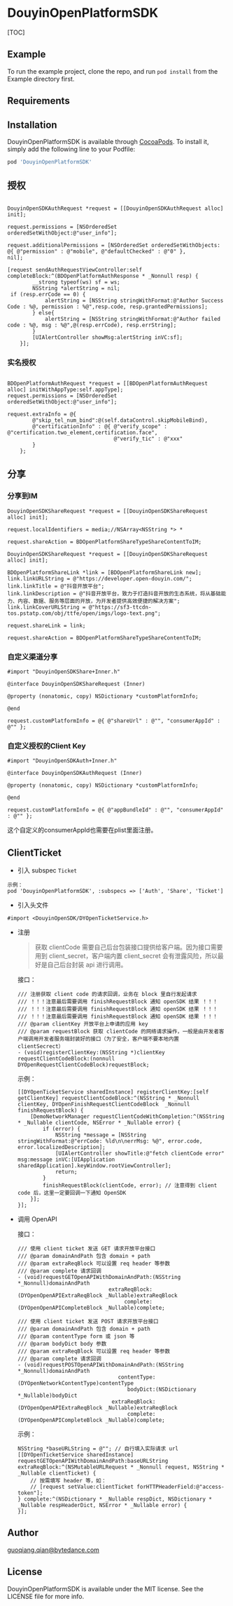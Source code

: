 # DouyinOpenPlatformSDK

[TOC]

## Example

To run the example project, clone the repo, and run `pod install` from the Example directory first.

## Requirements

## Installation

DouyinOpenPlatformSDK is available through [CocoaPods](https://cocoapods.org). To install
it, simply add the following line to your Podfile:

```ruby
pod 'DouyinOpenPlatformSDK'
```

## 授权

```objc

DouyinOpenSDKAuthRequest *request = [[DouyinOpenSDKAuthRequest alloc] init];

request.permissions = [NSOrderedSet orderedSetWithObject:@"user_info"];

request.additionalPermissions = [NSOrderedSet orderedSetWithObjects:
@{ @"permission" : @"mobile", @"defaultChecked" : @"0" },
nil];

[request sendAuthRequestViewController:self completeBlock:^(BDOpenPlatformAuthResponse * _Nonnull resp) {
        __strong typeof(ws) sf = ws;
        NSString *alertString = nil;
 if (resp.errCode == 0) {
            alertString = [NSString stringWithFormat:@"Author Success Code : %@, permission : %@",resp.code, resp.grantedPermissions];
        } else{
            alertString = [NSString stringWithFormat:@"Author failed code : %@, msg : %@",@(resp.errCode), resp.errString];
        }
        [UIAlertController showMsg:alertString inVC:sf];
    }];

```
### 实名授权

```objc

BDOpenPlatformAuthRequest *request = [[BDOpenPlatformAuthRequest alloc] initWithAppType:self.appType];
request.permissions = [NSOrderedSet orderedSetWithObject:@"user_info"];

request.extraInfo = @{
        @"skip_tel_num_bind":@(self.dataControl.skipMobileBind),
        @"certificationInfo" : @{ @"verify_scope" : @"certification.two_element,certification.face",
                                  @"verify_tic" : @"xxx"
        }
    };

```

## 分享

### 分享到IM

```objc
DouyinOpenSDKShareRequest *request = [[DouyinOpenSDKShareRequest alloc] init];

request.localIdentifiers = media;//NSArray<NSString *> *

request.shareAction = BDOpenPlatformShareTypeShareContentToIM;

```

```objc
DouyinOpenSDKShareRequest *request = [[DouyinOpenSDKShareRequest alloc] init];

BDOpenPlatformShareLink *link = [BDOpenPlatformShareLink new];
link.linkURLString = @"https://developer.open-douyin.com/";
link.linkTitle = @"抖音开放平台";
link.linkDescription = @"抖音开放平台，致力于打造抖音开放的生态系统，将从基础能力、内容、数据、服务等层面的开放，为开发者提供高效便捷的解决方案";
link.linkCoverURLString = @"https://sf3-ttcdn-tos.pstatp.com/obj/ttfe/open/imgs/logo-text.png";

request.shareLink = link;

request.shareAction = BDOpenPlatformShareTypeShareContentToIM;

```

### 自定义渠道分享

```objc
#import "DouyinOpenSDKShare+Inner.h"

@interface DouyinOpenSDKShareRequest (Inner)

@property (nonatomic, copy) NSDictionary *customPlatformInfo;

@end

request.customPlatformInfo = @{ @"shareUrl" : @"", "consumerAppId" : @"" };

```

### 自定义授权的Client Key

```objc
#import "DouyinOpenSDKAuth+Inner.h"

@interface DouyinOpenSDKAuthRequest (Inner)

@property (nonatomic, copy) NSDictionary *customPlatformInfo;

@end

request.customPlatformInfo = @{ @"appBundleId" : @"", "consumerAppId" : @"" };

```

这个自定义的consumerAppId也需要在plist里面注册。

## ClientTicket

* 引入 subspec `Ticket`

```
示例：
pod 'DouyinOpenPlatformSDK', :subspecs => ['Auth', 'Share', 'Ticket']
```

* 引入头文件

```
#import <DouyinOpenSDK/DYOpenTicketService.h>
```

* 注册

    > 获取 clientCode 需要自己后台包装接口提供给客户端。因为接口需要用到 client_secret，客户端内置 client_secret 会有泄露风险，所以最好是自己后台封装 api 进行调用。

    接口：
    
    ```
    /// 注册获取 client code 的请求回调，业务在 block 里自行发起请求
    /// ！！！注意最后需要调用 finishRequestBlock 通知 openSDK 结果 ！！！
    /// ！！！注意最后需要调用 finishRequestBlock 通知 openSDK 结果 ！！！
    /// ！！！注意最后需要调用 finishRequestBlock 通知 openSDK 结果 ！！！
    /// @param clientKey 开放平台上申请的应用 key
    /// @param requestBlock 获取 clientCode 的网络请求操作，一般是由开发者客户端调用开发者服务端封装好的接口（为了安全，客户端不要本地内置 clientSecrect）
    - (void)registerClientKey:(NSString *)clientKey requestClientCodeBlock:(nonnull DYOpenRequestClientCodeBlock)requestBlock;
    ```
    
    示例：
    
    ```
    [[DYOpenTicketService sharedInstance] registerClientKey:[self getClientKey] requestClientCodeBlock:^(NSString * _Nonnull clientKey, DYOpenFinishRequestClientCodeBlock  _Nonnull finishRequestBlock) {
        [DemoNetworkManager requestClientCodeWithCompletion:^(NSString * _Nullable clientCode, NSError * _Nullable error) {
            if (error) {
                NSString *message = [NSString stringWithFormat:@"errCode: %ld\n\nerrMsg: %@", error.code, error.localizedDescription];
                [UIAlertController showTitle:@"fetch clientCode error" msg:message inVC:[UIApplication sharedApplication].keyWindow.rootViewController];
                return;
            }
            finishRequestBlock(clientCode, error); // 注意得到 client code 后，这里一定要回调一下通知 OpenSDK
        }];
    }];
    ```

* 调用 OpenAPI

    接口：
    
    ```
    /// 使用 client ticket 发送 GET 请求开放平台接口
    /// @param domainAndPath 包含 domain + path
    /// @param extraReqBlock 可以设置 req header 等参数
    /// @param complete 请求回调
    - (void)requestGETOpenAPIWithDomainAndPath:(NSString *_Nonnull)domainAndPath
                                 extraReqBlock:(DYOpenOpenAPIExtraReqBlock _Nullable)extraReqBlock
                                      complete:(DYOpenOpenAPICompleteBlock _Nullable)complete;
    
    /// 使用 client ticket 发送 POST 请求开放平台接口
    /// @param domainAndPath 包含 domain + path
    /// @param contentType form 或 json 等
    /// @param bodyDict body 参数
    /// @param extraReqBlock 可以设置 req header 等参数
    /// @param complete 请求回调
    - (void)requestPOSTOpenAPIWithDomainAndPath:(NSString *_Nonnull)domainAndPath
                                    contentType:(DYOpenNetworkContentType)contentType
                                       bodyDict:(NSDictionary *_Nullable)bodyDict
                                  extraReqBlock:(DYOpenOpenAPIExtraReqBlock _Nullable)extraReqBlock
                                       complete:(DYOpenOpenAPICompleteBlock _Nullable)complete;
    ```

    示例：  
    
    ```
    NSString *baseURLString = @""; // 自行填入实际请求 url
    [[DYOpenTicketService sharedInstance] requestGETOpenAPIWithDomainAndPath:baseURLString extraReqBlock:^(NSMutableURLRequest * _Nonnull request, NSString * _Nullable clientTicket) {
        // 按需填写 header 等，如：
        // [request setValue:clientTicket forHTTPHeaderField:@"access-token"];
    } complete:^(NSDictionary * _Nullable respDict, NSDictionary * _Nullable respHeaderDict, NSError * _Nullable error) {
    }];
    ```

## Author

guoqiang.qian@bytedance.com

## License

DouyinOpenPlatformSDK is available under the MIT license. See the LICENSE file for more info.

